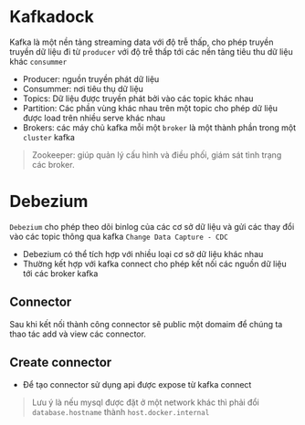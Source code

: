 # Kafkadock
Kafka là một nền tảng streaming data với độ trễ thấp, cho phép truyền truyền dữ liệu đi từ `producer` với độ trễ thấp tới các nền tảng tiêu thu dữ liệu khác `consummer`
- Producer: nguồn truyền phát dữ liệu
- Consummer: nơi tiêu thụ dữ liệu
- Topics: Dữ liệu được truyền phát bởi vào các topic khác nhau
- Partition: Các phần vùng khác nhau trên một topic cho phép dữ liệu được load trên nhiều serve khác nhau
- Brokers: các máy chủ kafka mỗi một `broker` là một thành phần trong một `cluster` kafka

> Zookeeper: giúp quản lý cấu hình và điều phối, giám sát tình trạng các broker.

# Debezium
`Debezium` cho phép theo dõi binlog của các cơ sở dữ liệu và gửi các thay đổi vào các topic thông qua kafka `Change Data Capture - CDC`
- Debezium có thể tích hợp với nhiều loại cơ sở dữ liệu khác nhau
- Thường kết hợp với kafka connect cho phép kết nối các nguồn dữ liệu tới các broker kafka

## Connector
Sau khi kết nối thành công connector sẽ public một domaim để chúng ta thao tác add và view các connector.

## Create connector
- Để tạo connector sử dụng api được expose từ kafka connect
> Lưu ý là nếu mysql được đặt ở một network khác thì phải đổi `database.hostname` thành `host.docker.internal`
